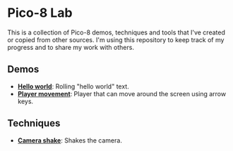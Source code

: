 # Pico-8 Lab

This is a collection of Pico-8 demos, techniques and tools that I've created or copied from other sources. I'm using this repository to keep track of my progress and to share my work with others.

## Demos

- [**Hello world**](https://radwan92.github.io/pico-lab/demos/hello-world/hello-world.html): 
    Rolling "hello world" text.
- [**Player movement**](https://radwan92.github.io/pico-lab/demos/player-movement/player-movement.html): 
    Player that can move around the screen using arrow keys.

## Techniques

- [**Camera shake**](https://radwan92.github.io/pico-lab/techniques/camera-shake/camera-shake.html): Shakes the camera.